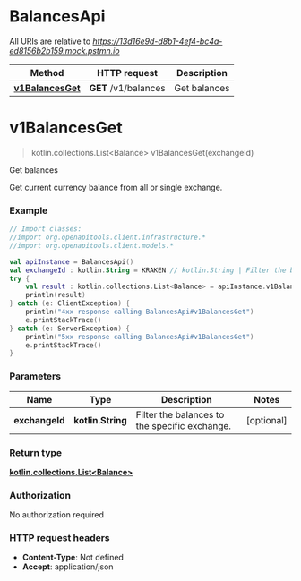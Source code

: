 # BalancesApi

All URIs are relative to *https://13d16e9d-d8b1-4ef4-bc4a-ed8156b2b159.mock.pstmn.io*

Method | HTTP request | Description
------------- | ------------- | -------------
[**v1BalancesGet**](BalancesApi.md#v1BalancesGet) | **GET** /v1/balances | Get balances


<a name="v1BalancesGet"></a>
# **v1BalancesGet**
> kotlin.collections.List&lt;Balance&gt; v1BalancesGet(exchangeId)

Get balances

Get current currency balance from all or single exchange.

### Example
```kotlin
// Import classes:
//import org.openapitools.client.infrastructure.*
//import org.openapitools.client.models.*

val apiInstance = BalancesApi()
val exchangeId : kotlin.String = KRAKEN // kotlin.String | Filter the balances to the specific exchange.
try {
    val result : kotlin.collections.List<Balance> = apiInstance.v1BalancesGet(exchangeId)
    println(result)
} catch (e: ClientException) {
    println("4xx response calling BalancesApi#v1BalancesGet")
    e.printStackTrace()
} catch (e: ServerException) {
    println("5xx response calling BalancesApi#v1BalancesGet")
    e.printStackTrace()
}
```

### Parameters

Name | Type | Description  | Notes
------------- | ------------- | ------------- | -------------
 **exchangeId** | **kotlin.String**| Filter the balances to the specific exchange. | [optional]

### Return type

[**kotlin.collections.List&lt;Balance&gt;**](Balance.md)

### Authorization

No authorization required

### HTTP request headers

 - **Content-Type**: Not defined
 - **Accept**: application/json

